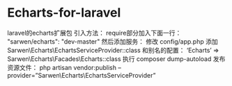 # Echarts-for-laravel
laravel的echarts扩展包
引入方法：
require部分加入下面一行：
"sarwen/echarts": "dev-master"
然后添加服务： 修改 config/app.php 添加
Sarwen\Echarts\EchartsServiceProvider::class
和别名的配置：
‘Echarts’ => Sarwen\Echarts\Facades\Echarts::class
执行 composer dump-autoload
发布资源文件： php artisan vendor:publish –provider=”Sarwen\Echarts\EchartsServiceProvider” 
